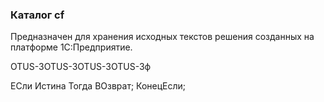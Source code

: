 ### Каталог cf

Предназначен для хранения исходных текстов решения созданных на платформе 1С:Предприятие.

OTUS-3OTUS-3OTUS-3OTUS-3ф

ЕСли Истина Тогда
ВОзврат;
КонецЕсли;